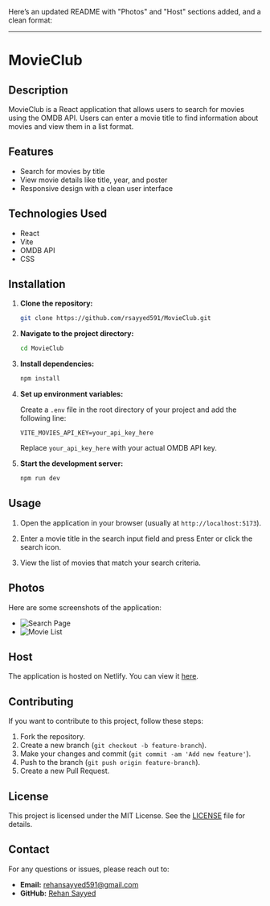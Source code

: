 Here’s an updated README with "Photos" and "Host" sections added, and a clean format:

---

# MovieClub

## Description

MovieClub is a React application that allows users to search for movies using the OMDB API. Users can enter a movie title to find information about movies and view them in a list format.

## Features

- Search for movies by title
- View movie details like title, year, and poster
- Responsive design with a clean user interface

## Technologies Used

- React
- Vite
- OMDB API
- CSS

## Installation

1. **Clone the repository:**

    ```bash
    git clone https://github.com/rsayyed591/MovieClub.git
    ```

2. **Navigate to the project directory:**

    ```bash
    cd MovieClub
    ```

3. **Install dependencies:**

    ```bash
    npm install
    ```

4. **Set up environment variables:**

    Create a `.env` file in the root directory of your project and add the following line:

    ```plaintext
    VITE_MOVIES_API_KEY=your_api_key_here
    ```

    Replace `your_api_key_here` with your actual OMDB API key.

5. **Start the development server:**

    ```bash
    npm run dev
    ```

## Usage

1. Open the application in your browser (usually at `http://localhost:5173`).

2. Enter a movie title in the search input field and press Enter or click the search icon.

3. View the list of movies that match your search criteria.

## Photos

Here are some screenshots of the application:

- ![Search Page](https://i.postimg.cc/xTRQ955t/Screenshot-2024-07-22-211553.png)
- ![Movie List](https://i.postimg.cc/RV99ry7W/Screenshot-2024-07-22-213018.png)

## Host

The application is hosted on Netlify. You can view it [here](https://movieclub101.netlify.app/).

## Contributing

If you want to contribute to this project, follow these steps:

1. Fork the repository.
2. Create a new branch (`git checkout -b feature-branch`).
3. Make your changes and commit (`git commit -am 'Add new feature'`).
4. Push to the branch (`git push origin feature-branch`).
5. Create a new Pull Request.

## License

This project is licensed under the MIT License. See the [LICENSE](LICENSE) file for details.

## Contact

For any questions or issues, please reach out to:

- **Email:** rehansayyed591@gmail.com
- **GitHub:** [Rehan Sayyed](https://github.com/rsayyed591)
